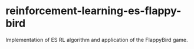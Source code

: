 # reinforcement-learning-es-flappy-bird
Implementation of ES RL algorithm and application of the FlappyBird game.
